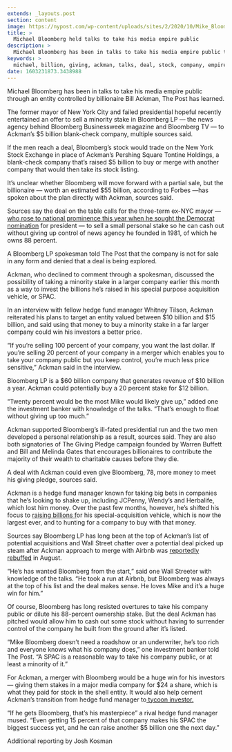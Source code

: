 ```yaml
--- 
extends: _layouts.post 
section: content 
image: https://nypost.com/wp-content/uploads/sites/2/2020/10/Mike_Bloomberg.jpg?quality=90&strip=all&w=1200 
title: > 
  Michael Bloomberg held talks to take his media empire public 
description: > 
  Michael Bloomberg has been in talks to take his media empire public through an entity controlled by billionaire Bill Ackman, The Post has learned.Bloomberg LP is a $60 billion company that generates revenue of $10 billion a year.A deal with Ackman could even give Bloomberg, 78, more money to meet his giving pledge, sources said.“He’s has wanted Bloomberg from the start,” said one Wall Streeter with knowledge of the talks.He loves Mike and it’s a huge win for him.”Of course, Bloomberg has long resisted overtures to take his company public or dilute his 88-percent ownership stake. 
keywords: > 
  michael, billion, giving, ackman, talks, deal, stock, company, empire, public, stake, sources, held, media, bloomberg 
date: 1603231873.3438988 
--- 
```

<div><p>Michael Bloomberg has been in talks to take his media empire public through an entity controlled by billionaire Bill Ackman, The Post has learned.</p>
<p>The former mayor of New York City and failed presidential hopeful recently entertained an offer to sell a minority stake in Bloomberg LP &#8212; the news agency behind Bloomberg Businessweek magazine and Bloomberg TV &#8212; to Ackman&#8217;s $5 billion blank-check company, multiple sources said.</p>
<p>If the men reach a deal, Bloomberg&#8217;s stock would trade on the New York Stock Exchange in place of Ackman&#8217;s Pershing Square Tontine Holdings, a blank-check company that&#8217;s raised $5 billion to buy or merge with another company that would then take its stock listing.</p>
<p>It&#8217;s unclear whether Bloomberg will move forward with a partial sale, but the billionaire &#8212; worth an estimated $55 billion, according to Forbes &#8212;has spoken about the plan directly with Ackman, sources said.</p>
<p>Sources say the deal on the table calls for the three-term ex-NYC mayor &#8212; <a href="https://nypost.com/2020/04/20/mike-bloomberg-spent-over-1-billion-on-failed-presidential-bid/">who rose to national prominence this year when he sought the Democrat nomination</a> for president &#8212; to sell a small personal stake so he can cash out without giving up control of news agency he founded in 1981, of which he owns 88 percent.</p>
<p>A Bloomberg LP spokesman told The Post that the company is not for sale in any form and denied that a deal is being explored.</p>
<p>Ackman, who declined to comment through a spokesman, discussed the possibility of taking a minority stake in a larger company earlier this month as a way to invest the billions he&#8217;s raised in his special purpose acquisition vehicle, or SPAC.</p>
<p>In an interview with fellow hedge fund manager Whitney Tilson, Ackman reiterated his plans to target an entity valued between $10 billion and $15 billion, and said using that money to buy a minority stake in a far larger company could win his investors a better price.</p>
<p>&#8220;If you&#8217;re selling 100 percent of your company, you want the last dollar. If you&#8217;re selling 20 percent of your company in a merger which enables you to take your company public but you keep control, you&#8217;re much less price sensitive,&#8221; Ackman said in the interview.</p>
<p>Bloomberg LP is a $60 billion company that generates revenue of $10 billion a year. Ackman could potentially buy a 20 percent stake for $12 billion.</p>
<p>&#8220;Twenty percent would be the most Mike would likely give up,&#8221; added one the investment banker with knowledge of the talks. &#8220;That&#8217;s enough to float without giving up too much.&#8221;</p>
<p>Ackman supported Bloomberg&#8217;s ill-fated presidential run and the two men developed a personal relationship as a result, sources said. They are also both signatories of The Giving Pledge campaign founded by Warren Buffett and Bill and Melinda Gates that encourages billionaires to contribute the majority of their wealth to charitable causes before they die.</p>
 
<p>A deal with Ackman could even give Bloomberg, 78, more money to meet his giving pledge, sources said.</p>
<p>Ackman is a hedge fund manager known for taking big bets in companies that he&#8217;s looking to shake up, including JCPenny, Wendy&#8217;s and Herbalife, which lost him money. Over the past few months, however, he&#8217;s shifted his focus to <a href="https://nypost.com/2020/07/20/bill-ackman-is-out-to-raise-4b-for-new-mystery-company/">raising billions f</a>or his special-acquisition vehicle, which is now the largest ever, and to hunting for a company to buy with that money.</p>
<p>Sources say Bloomberg LP has long been at the top of Ackman&#8217;s list of potential acquisitions and Wall Street chatter over a potential deal picked up steam after Ackman approach to merge with Airbnb was <a href="https://nypost.com/2020/09/02/airbnb-allegedly-holding-out-on-bill-ackmans-blank-check-offer/">reportedly rebuffed</a> in August.</p>
<p>&#8220;He&#8217;s has wanted Bloomberg from the start,&#8221; said one Wall Streeter with knowledge of the talks. &#8220;He took a run at Airbnb, but Bloomberg was always at the top of his list and the deal makes sense. He loves Mike and it&#8217;s a huge win for him.&#8221;</p>
<p>Of course, Bloomberg has long resisted overtures to take his company public or dilute his 88-percent ownership stake. But the deal Ackman has pitched would allow him to cash out some stock without having to surrender control of the company he built from the ground after it&#8217;s listed.</p>
<p>&#8220;Mike Bloomberg doesn&#8217;t need a roadshow or an underwriter, he&#8217;s too rich and everyone knows what his company does,&#8221; one investment banker told The Post. &#8220;A SPAC is a reasonable way to take his company public, or at least a minority of it.&#8221;</p>
<p>For Ackman, a merger with Bloomberg would be a huge win for his investors &#8212; giving them stakes in a major media company for $24 a share, which is what they paid for stock in the shell entity. It would also help cement Ackman&#8217;s transition from hedge fund manager to<a href="https://nypost.com/2020/05/28/bill-ackman-dumps-1-billion-stake-in-berkshire-hathaway/"> tycoon investor.</a></p>
<p>&#8220;If he gets Bloomberg, that&#8217;s his masterpiece&#8221; a rival hedge fund manager mused. &#8220;Even getting 15 percent of that company makes his SPAC the biggest success yet, and he can raise another $5 billion one the next day.&#8221;</p>
<p>Additional reporting by Josh Kosman</p>
			</div>